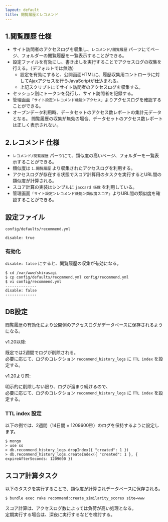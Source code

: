 ```yaml
---
layout: default
title: 閲覧履歴とレコメンド
---
```


## 1.閲覧履歴 仕様

- サイト訪問者のアクセスログを収集し、`レコメンド/閲覧履歴` パーツにてページ、フォルダーの閲覧履歴を一覧表示することができる。
- 設定ファイルを有効にし、書き出しを実行することでアクセスログの収集を行える。（デフォルトでは無効）
  - 設定を有効にすると、公開画面HTMLに、履歴収集用コントローラに対してAjaxアクセスを行うJavaScriptが仕込まれる。
  - 上記スクリプトにてサイト訪問者のアクセスログを収集する。
- セッション別にトークンを発行し、サイト訪問者を記録する。
- 管理画面`「サイト設定＞レコメンド機能＞アクセス」`よりアクセスログを確認することができる。
- オープンデータ利用時、データセットのアクセス数レポートの集計元データとなる。
  閲覧履歴の収集が無効の場合、データセットのアクセス数レポートは正しく表示されない。

## 2.レコメンド 仕様

- `レコメンド/閲覧履歴` パーツにて、類似度の高いページ、フォルダーを一覧表示することができる。
- 類似度は `1.閲覧履歴` より収集されたアクセスログを利用する。
- アクセスログが存在する状態でスコア計算用のタスクを実行するとURL間の類似度が計算される。
- スコア計算の実装はシンプルに `jaccard 係数` を利用している。
- 管理画面`「サイト設定＞レコメンド機能＞類似度スコア」`よりURL間の類似度を確認することができる。

## 設定ファイル

`config/defaults/recommend.yml`

~~~
disable: true
~~~

### 有効化

`disable: false` にすると、閲覧履歴の収集が有効になる。

~~~
$ cd /var/www/shirasagi
$ cp config/defaults/recommend.yml config/recommend.yml
$ vi config/recommend.yml
--------------
disable: false
--------------
~~~

## DB設定

閲覧履歴の有効化により公開側のアクセスログがデータベースに保存されるようになる。<br />

v1.20以降:

既定では2週間でログが削除される。<br />
必要に応じて、ログのコレクション `recommend_history_logs` に `TTL index` を設定する。

v1.20より前:

明示的に削除しない限り、ログが溜まり続けるので、<br />
必要に応じて、ログのコレクション `recommend_history_logs` に `TTL index` を設定する。

### TTL index 設定

以下の例では、2週間（14日間 = 1209600秒）のログを保持するように設定します。

~~~
$ mongo
> use ss
> db.recommend_history_logs.dropIndex({ "created": 1 })
> db.recommend_history_logs.createIndex({ "created": 1 }, { expireAfterSeconds: 1209600 })
~~~

## スコア計算タスク

以下のタスクを実行することで、類似度が計算されデータベースに保存される。

~~~
$ bundle exec rake recommend:create_similarity_scores site=www
~~~

スコア計算は、アクセスログ数によっては負荷が高い処理となる。<br />
定期実行する場合は、深夜に実行するなどを検討する。
